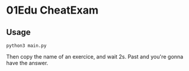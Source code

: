 # 01Edu CheatExam

## Usage
```
python3 main.py
```
Then copy the name of an exercice, and wait 2s.
Past and you're gonna have the answer.
